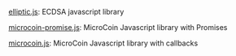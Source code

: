 [elliptic.js](elliptic.js): ECDSA javascript library

[microcoin-promise.js](microcoin-promise.js	): MicroCoin Javascript library with Promises

[microcoin.js](microcoin.js): MicroCoin Javascript library with callbacks
